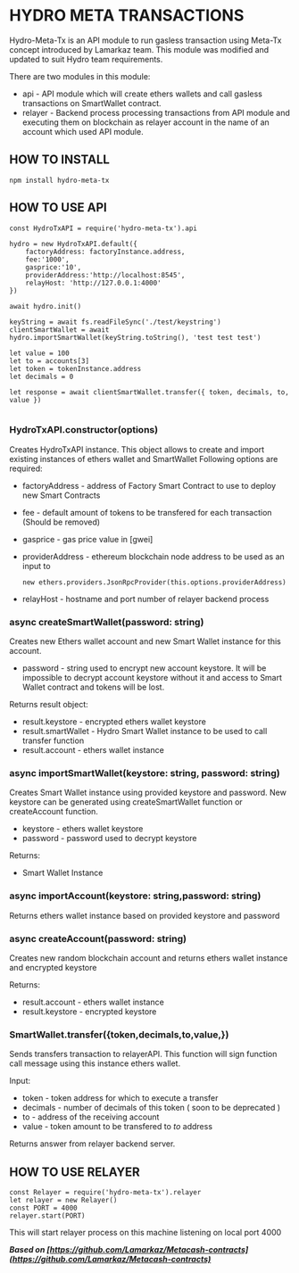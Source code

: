 

# HYDRO META TRANSACTIONS

Hydro-Meta-Tx is an API module to run gasless transaction using Meta-Tx concept introduced by Lamarkaz team. This module was modified and updated to suit Hydro team requirements. 

There are two modules in this module:
* api - API module which will create ethers wallets and call  gasless transactions on SmartWallet contract.
* relayer - Backend process processing transactions from API module and executing them on blockchain as relayer account in the name of an account which used API module. 


## HOW TO INSTALL

`npm install hydro-meta-tx`

## HOW TO USE API

```
const HydroTxAPI = require('hydro-meta-tx').api

hydro = new HydroTxAPI.default({
    factoryAddress: factoryInstance.address,
    fee:'1000',
    gasprice:'10',
    providerAddress:'http://localhost:8545',
    relayHost: 'http://127.0.0.1:4000'
})

await hydro.init()

keyString = await fs.readFileSync('./test/keystring')
clientSmartWallet = await hydro.importSmartWallet(keyString.toString(), 'test test test')

let value = 100
let to = accounts[3]
let token = tokenInstance.address
let decimals = 0

let response = await clientSmartWallet.transfer({ token, decimals, to, value })


```


### HydroTxAPI.constructor(options)

Creates HydroTxAPI instance. This object allows to create and import existing instances of ethers wallet and SmartWallet
Following options are required:

* factoryAddress - address of Factory Smart Contract to use to deploy new Smart Contracts
* fee - default amount of tokens to be transfered for each transaction (Should be removed)
* gasprice - gas price value in [gwei]
* providerAddress - ethereum blockchain node address to be used as an input to

    `new ethers.providers.JsonRpcProvider(this.options.providerAddress)`

* relayHost - hostname and port number of relayer backend process

###  async createSmartWallet(password: string) 

Creates new Ethers wallet account and new Smart Wallet instance for this account.

* password - string used to encrypt new account keystore. It will be impossible to decrypt account keystore without it and access to Smart Wallet contract and tokens will be lost. 

Returns result object:

* result.keystore - encrypted ethers wallet keystore
* result.smartWallet - Hydro Smart Wallet instance to be used to call transfer function
* result.account - ethers wallet instance

###  async importSmartWallet(keystore: string, password: string) 

Creates Smart Wallet instance using provided keystore and password. New keystore can be generated using createSmartWallet function or createAccount function.

* keystore - ethers wallet keystore
* password - password used to decrypt keystore

Returns:

* Smart Wallet Instance

### async importAccount(keystore: string,password: string)

Returns ethers wallet instance based on provided keystore and password

 ### async createAccount(password: string)

 Creates new random blockchain account and returns ethers wallet instance and encrypted keystore

 Returns: 

 * result.account - ethers wallet instance
 * result.keystore - encrypted keystore


 ### SmartWallet.transfer({token,decimals,to,value,})

 Sends transfers transaction to relayerAPI. This function will sign function call message using this instance ethers wallet. 

 Input:

 * token - token address for which to execute a transfer
 * decimals - number of decimals of this token ( soon to be deprecated )
 * to - address of the receiving account
 * value - token amount to be transfered to *to* address 
 
 Returns answer from relayer backend server. 

## HOW TO USE RELAYER

```
const Relayer = require('hydro-meta-tx').relayer
let relayer = new Relayer()
const PORT = 4000
relayer.start(PORT)

```

This will start relayer process on this machine listening on local port 4000


***Based on [https://github.com/Lamarkaz/Metacash-contracts](https://github.com/Lamarkaz/Metacash-contracts)***
